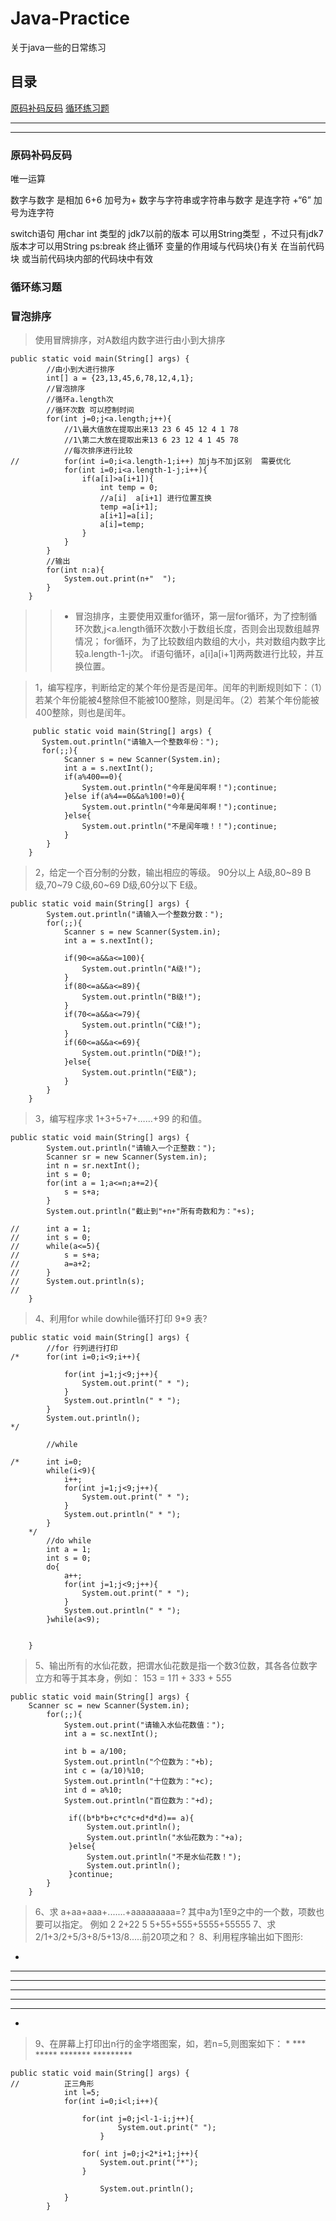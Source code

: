 # Java-Practice
关于java一些的日常练习
## 目录

[原码补码反码](#原码补码反码)
[循环练习题](#循环原练习题)

---
---

### 原码补码反码

唯一运算

数字与数字  是相加  6+6    加号为+
数字与字符串或字符串与数字    是连字符   +“6”  加号为连字符

switch语句  用char int 类型的
jdk7以前的版本 
可以用String类型 ，不过只有jdk7版本才可以用String 
ps:break  终止循环
变量的作用域与代码块{}有关  在当前代码块 或当前代码块内部的代码块中有效

### 循环练习题

###  冒泡排序
> 使用冒牌排序，对A数组内数字进行由小到大排序
```
public static void main(String[] args) {
		//由小到大进行排序
		int[] a = {23,13,45,6,78,12,4,1};
		//冒泡排序
		//循环a.length次
		//循环次数 可以控制时间
		for(int j=0;j<a.length;j++){
			//1\最大值放在提取出来13 23 6 45 12 4 1 78
			//1\第二大放在提取出来13 6 23 12 4 1 45 78
			//每次排序进行比较
//			for(int i=0;i<a.length-1;i++) 加j与不加j区别  需要优化
			for(int i=0;i<a.length-1-j;i++){
				if(a[i]>a[i+1]){
					int temp = 0;
					//a[i]  a[i+1] 进行位置互换
					temp =a[i+1];
					a[i+1]=a[i];
					a[i]=temp;
				}
			}	
		}
		//输出
		for(int n:a){
			System.out.print(n+"  ");
		}	
	}
```
>>* 冒泡排序，主要使用双重for循环，第一层for循环，为了控制循环次数,j<a.length循环次数小于数组长度，否则会出现数组越界情况；
				for循环，为了比较数组内数组的大小，共对数组内数字比较a.length-1-j次。
				if语句循环，a[i]a[i+1]两两数进行比较，并互换位置。
	
> 1，编写程序，判断给定的某个年份是否是闰年。闰年的判断规则如下：（1）若某个年份能被4整除但不能被100整除，则是闰年。（2）若某个年份能被400整除，则也是闰年。
```
     public static void main(String[] args) {
	   System.out.println("请输入一个整数年份：");		
       for(;;){
			Scanner s = new Scanner(System.in);
			int a = s.nextInt();
			if(a%400==0){
				System.out.println("今年是闰年啊！");continue;
			}else if(a%4==0&&a%100!=0){
				System.out.println("今年是闰年啊！");continue;
			}else{
				System.out.println("不是闰年哦！！");continue;
			}
		}		
	}
```
> 2，给定一个百分制的分数，输出相应的等级。 90分以上 A级,80~89 B级,70~79 C级,60~69  D级,60分以下 E级。
```
public static void main(String[] args) {
		System.out.println("请输入一个整数分数：");
		for(;;){
			Scanner s = new Scanner(System.in);
			int a = s.nextInt();
			
			if(90<=a&&a<=100){
				System.out.println("A级!");
			}
			if(80<=a&&a<=89){
				System.out.println("B级!");
			}
			if(70<=a&&a<=79){
				System.out.println("C级!");
			}
			if(60<=a&&a<=69){
				System.out.println("D级!");
			}else{
				System.out.println("E级");
			}
		}
	}

```
> 3，编写程序求 1+3+5+7+……+99 的和值。
```
public static void main(String[] args) {
		System.out.println("请输入一个正整数：");
		Scanner sr = new Scanner(System.in);
		int n = sr.nextInt();
		int s = 0;
		for(int a = 1;a<=n;a+=2){
			s = s+a;	
		}
		System.out.println("截止到"+n+"所有奇数和为："+s);
		
//		int a = 1;
//		int s = 0;
//		while(a<=5){
//			s = s+a;
//			a=a+2;	
//		}
//		System.out.println(s);
//		
	}
```
> 4、利用for while dowhile循环打印 9*9  表?
```
public static void main(String[] args) {
		//for 行列进行打印
/*		for(int i=0;i<9;i++){
			
			for(int j=1;j<9;j++){
				System.out.print(" * ");
			}
			System.out.println(" * ");
		}
		System.out.println();
*/
		
		//while
		
/*		int i=0;
		while(i<9){
			i++;
			for(int j=1;j<9;j++){
				System.out.print(" * ");
			}
			System.out.println(" * ");
		}
	*/	
		//do while
		int a = 1;
		int s = 0;
		do{
			a++;
			for(int j=1;j<9;j++){
				System.out.print(" * ");
			}
			System.out.println(" * ");
		}while(a<9);
		
		
	}
```
> 5、输出所有的水仙花数，把谓水仙花数是指一个数3位数，其各各位数字立方和等于其本身，例如： 153 = 1*1*1 + 3*3*3 + 5*5*5  
```
public static void main(String[] args) {
    Scanner sc = new Scanner(System.in);
		for(;;){
			System.out.print("请输入水仙花数值：");
			int a = sc.nextInt();
			
			int b = a/100;
			System.out.println("个位数为："+b);
			int c = (a/10)%10;
			System.out.println("十位数为："+c);
			int d = a%10;
			System.out.println("百位数为："+d);
			
			 if((b*b*b+c*c*c+d*d*d)== a){
				 System.out.println();
				 System.out.println("水仙花数为："+a);
			 }else{
				 System.out.println("不是水仙花数！");
				 System.out.println();
			 }continue;
		}
	}
```
> 6、求  a+aa+aaa+.......+aaaaaaaaa=?
      其中a为1至9之中的一个数，项数也要可以指定。
例如 2     2+22
     5     5+55+555+5555+55555
> 7、求 2/1+3/2+5/3+8/5+13/8.....前20项之和？
> 8、利用程序输出如下图形:
   *
   * * *
   * * * * *
   * * * * * * *
   * * * * *
   * * *
   *
> 9、在屏幕上打印出n行的金字塔图案，如，若n=5,则图案如下：
        *
       ***
      *****
     *******
    *********
```
public static void main(String[] args) {
//			正三角形
			int l=5;
			for(int i=0;i<l;i++){

		        for(int j=0;j<l-1-i;j++){
		                System.out.print(" ");
		            }
		           
		        for( int j=0;j<2*i+1;j++){
		            System.out.print("*");
		        }
		               
		            System.out.println();
	        } 	
		}		
```



